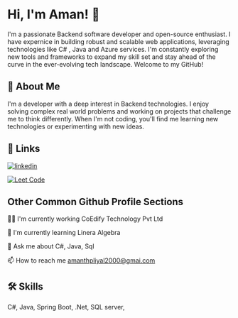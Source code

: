 
# Hi, I'm Aman! 👋

I'm a passionate Backend software developer and open-source enthusiast. I have expernice in building robust and scalable web applications, leveraging technologies like C# , Java and Azure services. I'm constantly exploring new tools and frameworks to expand my skill set and stay ahead of the curve in the ever-evolving tech landscape. Welcome to my GitHub!

## 🚀 About Me
I'm a developer with a deep interest in Backend technologies. I enjoy solving complex real world problems and working on projects that challenge me to think differently. When I'm not coding, you'll find me learning new technologies or experimenting with new ideas.


## 🔗 Links
[![linkedin](https://img.shields.io/badge/linkedin-0A66C2?style=for-the-badge&logo=linkedin&logoColor=white)](https://www.linkedin.com/in/amanthapliyal/)

[![Leet Code](https://img.shields.io/badge/leetcode-0A66C2?style=for-the-badge&logo=Leetcode&logoColor=orange)](https://leetcode.com/u/AmanThapliyal-01/)



## Other Common Github Profile Sections
👩‍💻 I'm currently working CoEdify Technology Pvt Ltd

🧠 I'm currently learning Linera Algebra

💬 Ask me about C#, Java, Sql

📫 How to reach me amanthpliyal2000@gmai.com


## 🛠 Skills
C#, Java, Spring Boot, .Net, SQL server,  


